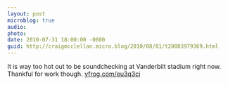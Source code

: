 ```yaml
---
layout: post
microblog: true
audio: 
photo: 
date: 2010-07-31 18:00:00 -0600
guid: http://craigmcclellan.micro.blog/2010/08/01/t20083979369.html
---
```

It is way too hot out to be soundchecking at Vanderbilt stadium right now. Thankful for work though.  [yfrog.com/eu3q3cj](http://yfrog.com/eu3q3cj)
